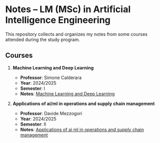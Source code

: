 # Notes – LM (MSc) in Artificial Intelligence Engineering

This repository collects and organizes my notes from some courses attended during the study program.
## Courses

1. **Machine Learning and Deep Learning**  
   - **Professor**: Simone Calderara  
   - **Year**: 2024/2025  
   - **Semester**: I
   - **Notes**:  [Machine Learning and Deep Learning](Appunti%20Machine%20Learning%20and%20Deep%20Learning.pdf)

2. **Applications of ai/ml in operations and supply chain management**  
   - **Professor**: Davide Mezzogori  
   - **Year**: 2024/2025  
   - **Semester**: II
   - **Notes**:  [Applications of ai ml in operations and supply chain management](Appunti%20di%20Applications%20of%20ai20%ml.pdf)

         
